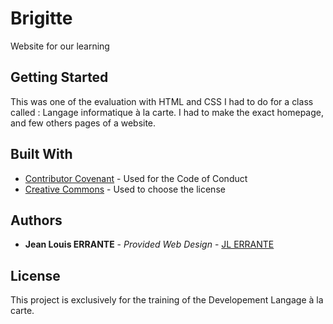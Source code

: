 # Brigitte

Website for our learning

## Getting Started

This was one of the evaluation with HTML and CSS I had to do for a class called : Langage informatique à la carte. 
I had to make the exact homepage, and few others pages of a website.

## Built With

  - [Contributor Covenant](https://www.contributor-covenant.org/) - Used
    for the Code of Conduct
  - [Creative Commons](https://creativecommons.org/) - Used to choose
    the license

## Authors

  - **Jean Louis ERRANTE** - *Provided Web Design* -
    [JL ERRANTE](https://github.com/JackAdamsJenkins)

## License

This project is exclusively for the training of the Developement Langage à la carte.
